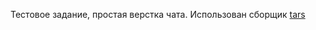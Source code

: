 Тестовое задание, простая верстка чата.
Использован сборщик [tars](https://github.com/tars/tars-cli)

